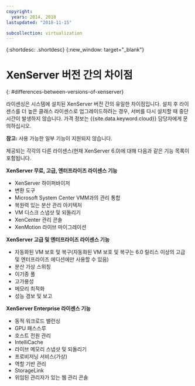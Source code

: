 ```yaml
---
copyright:
  years: 2014, 2018
lastupdated: "2018-11-15"

subcollection: virtualization
---
```

{:shortdesc: .shortdesc}
{:new_window: target="_blank"}

# XenServer 버전 간의 차이점
{: #differences-between-versions-of-xenserver}

라이센싱은 시스템에 설치된 XenServer 버전 간의 유일한 차이점입니다. 설치 후 라이센스를 더 높은 클래스 라이센스로 업그레이드하려는 경우, 서버를 다시 설치할 때 중단 시간이 발생하지 않습니다. 가격 정보는 {{site.data.keyword.cloud}} 담당자에게 문의하십시오.

**참고:** 사용 가능한 일부 기능이 지원되지 않습니다. 

제공되는 각각의 다른 라이센스(현재 XenServer 6.0)에 대해 다음과 같은 기능 목록이 포함됩니다.

**XenServer 무료, 고급, 엔터프라이즈 라이센스 기능**

- XenServer 하이퍼바이저
- 변환 도구       
- Microsoft System Center VMM과의 관리 통합       
- 복원력 있는 분산 관리 아키텍처       
- VM 디스크 스냅샷 및 되돌리기       
- XenCenter 관리 콘솔       
- XenMotion 라이브 마이그레이션   

**XenServer 고급 및 엔터프라이즈 라이센스 기능**

- 자동화된 VM 보호 및 복구(자동화된 VM 보호 및 복구는 6.0 릴리스 이상의 고급 및 엔터프라이즈 에디션에만 사용할 수 있음)
- 분산 가상 스위칭
- 이기종 풀
- 고가용성
- 메모리 최적화
- 성능 경보 및 보고  

**XenServer Enterprise 라이센스 기능**

- 동적 워크로드 밸런싱       
- GPU 패스스루       
- 호스트 전원 관리       
- IntelliCache         
- 라이브 메모리 스냅샷 및 되돌리기       
- 프로비저닝 서비스(가상)       
- 역할 기반 관리
- StorageLink
- 위임된 관리자가 있는 웹 관리 콘솔
